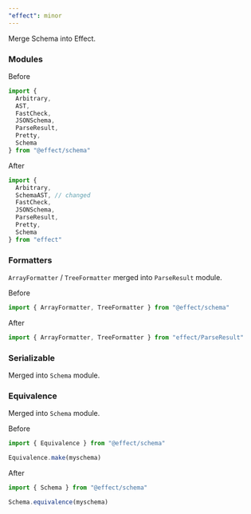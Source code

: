 ```yaml
---
"effect": minor
---
```


Merge Schema into Effect.

### Modules

Before

```ts
import {
  Arbitrary,
  AST,
  FastCheck,
  JSONSchema,
  ParseResult,
  Pretty,
  Schema
} from "@effect/schema"
```

After

```ts
import {
  Arbitrary,
  SchemaAST, // changed
  FastCheck,
  JSONSchema,
  ParseResult,
  Pretty,
  Schema
} from "effect"
```

### Formatters

`ArrayFormatter` / `TreeFormatter` merged into `ParseResult` module.

Before

```ts
import { ArrayFormatter, TreeFormatter } from "@effect/schema"
```

After

```ts
import { ArrayFormatter, TreeFormatter } from "effect/ParseResult"
```

### Serializable

Merged into `Schema` module.

### Equivalence

Merged into `Schema` module.

Before

```ts
import { Equivalence } from "@effect/schema"

Equivalence.make(myschema)
```

After

```ts
import { Schema } from "@effect/schema"

Schema.equivalence(myschema)
```

